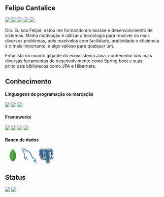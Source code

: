 <head>
  <link rel="stylesheet" href="https://cdn.jsdelivr.net/gh/devicons/devicon@latest/devicon.min.css">
</head>

## Felipe Cantalice
<a href="https://linkedin.com/in/felipecantalice31" target="_blank"> <img src="https://img.shields.io/badge/LinkedIn-0077B5?style=for-the-badge&logo=linkedin&logoColor=white"/> </a>
<a href="https://github.com/FelipeCantalice" target="_blank"> <img src="https://img.shields.io/badge/GitHub-100000?style=for-the-badge&logo=github&logoColor=white"/> </a>
<a href="https://www.reddit.com/user/felipep31" target="_blank"> <img src="https://img.shields.io/badge/Reddit-FF4500?style=for-the-badge&logo=reddit&logoColor=white"/> </a>
<a href="https://twitter.com/felipe82274727" target="_blank"> <img src="https://img.shields.io/badge/Twitter-1DA1F2?style=for-the-badge&logo=twitter&logoColor=white"/> </a>
<a href="mailto:felipep31a@gmail.com"> <img src="https://img.shields.io/badge/Gmail-D14836?style=for-the-badge&logo=gmail&logoColor=white"/> </a>
<a href=""> <img src=""/> </a>

Olá. Eu sou Felipe, estou me formando em analise e desenvolvimento de sistemas. Minha motivação é utilizar a tecnologia para resolver os mais diversos problemas, pois resolvelos com facilidade, praticidade e eficiencia é o mais importante, e algo válioso para qualquer um.

Entusista no mundo gigante do ecossistema Java, conhecedor das mais diversas ferramentas de desenvolvimento como Spring boot e suas principais bibliotecas como JPA e Hibernate.

## Conhecimento

#### Linguagens de programação ou marcação

<div>
  <p align="left"> 
    <img src="https://cdn.jsdelivr.net/gh/devicons/devicon/icons/python/python-original.svg" width="50" />
     <img src="https://cdn.jsdelivr.net/gh/devicons/devicon/icons/java/java-original.svg" width="50" />
    <img src="https://cdn.jsdelivr.net/gh/devicons/devicon/icons/dart/dart-original.svg" width="50" />

    
   </p>
</div>

#### Frameworks

<div>
  <p align="left"> 
    <img src="https://cdn.jsdelivr.net/gh/devicons/devicon/icons/spring/spring-original.svg" width="50" />
    <img src="https://cdn.jsdelivr.net/gh/devicons/devicon/icons/flutter/flutter-original.svg" width="50" />
    <img src="https://cdn.jsdelivr.net/gh/devicons/devicon/icons/django/django-original.svg" width="50" />
<img src="https://cdn.jsdelivr.net/gh/devicons/devicon/icons/flask/flask-original-wordmark.svg" width="50" />

   </p>
</div>

#### Banco de dados

<div>
  <p align="left"> 
    <img src="https://github.com/devicons/devicon/blob/master/icons/mongodb/mongodb-original.svg" width="50" />
    <img src="https://github.com/devicons/devicon/blob/master/icons/mysql/mysql-original.svg" width="50" />
    <img src="https://github.com/devicons/devicon/blob/master/icons/postgresql/postgresql-original.svg" width="50" />
   </p>
</div>


## Status

<div>
  <span>
    <img src="https://github-readme-stats.vercel.app/api?username=FelipeCantalice&show_icons=true&theme=radical" />
  </span>
   <span>
     <img src="https://github-readme-stats.vercel.app/api/top-langs/?username=FelipeCantalice&show_icons=true&theme=radical&layout=compact" />
  </span>
<div>
